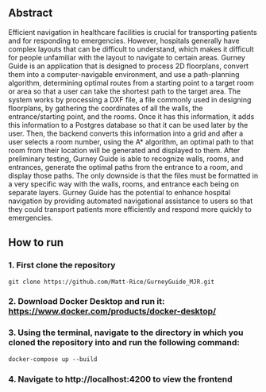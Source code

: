 ## Abstract
Efficient navigation in healthcare facilities is crucial for transporting patients and for responding to emergencies. However, hospitals generally have complex layouts that can be difficult to understand, which makes it difficult for people unfamiliar with the layout to navigate to certain areas. Gurney Guide is an application that is designed to process 2D floorplans, convert them into a computer-navigable environment, and use a path-planning algorithm, determining optimal routes from a starting point to a target room or area so that a user can take the shortest path to the target area. The system works by processing a DXF file, a file commonly used in designing floorplans, by gathering the coordinates of all the walls, the entrance/starting point, and the rooms. Once it has this information, it adds this information to a Postgres database so that it can be used later by the user. Then, the backend converts this information into a grid and after a user selects a room number, using the A* algorithm, an optimal path to that room from their location will be generated and displayed to them. After preliminary testing, Gurney Guide is able to recognize walls, rooms, and entrances, generate the optimal paths from the entrance to a room, and display those paths. The only downside is that the files must be formatted in a very specific way with the walls, rooms, and entrance each being on separate layers. Gurney Guide has the potential to enhance hospital navigation by providing automated navigational assistance to users so that they could transport patients more efficiently and respond more quickly to emergencies.

## How to run

### 1. First clone the repository 
```git clone https://github.com/Matt-Rice/GurneyGuide_MJR.git```

### 2. Download Docker Desktop and run it: https://www.docker.com/products/docker-desktop/
   
### 3. Using the terminal, navigate to the directory in which you cloned the repository into and run the following command:
   ```docker-compose up --build```
   
### 4. Navigate to http://localhost:4200 to view the frontend
